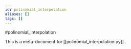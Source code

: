 ```yaml
---
id: polinomial_interpolation
aliases: []
tags: []
---
```


#polinomial_interpolation

This is a meta-document for [[polinomial_interpolation.py]] . 

